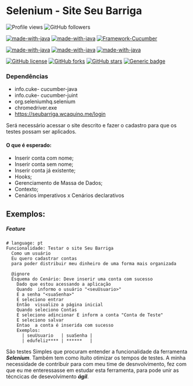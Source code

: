 # Selenium - Site Seu Barriga
![Profile views](https://visitor-badge.glitch.me/badge?page_id=edufelizardo1.visitor-Cucumber_Site_SeuBarriga)
![GitHub followers](https://img.shields.io/github/followers/edufelizardo1?style=social)
<!-- ![Profile views](https://gpvc.arturio.dev/edufelizardo1) -->
[![made-with-java](https://img.shields.io/badge/Language-Java-1f425f.svg)](https://www.oracle.com/br/java/technologies/javase-jdk8-doc-downloads.html)
[![made-with-java](https://img.shields.io/badge/framework-Gherkin-1f425f.svg)](https://cucumber.io/docs/gherkin/)
[![Framework-Cucumber](https://img.shields.io/badge/framework-Cucumber-1f425f.svg)](https://cucumber.io/)
<!-- ![Profile views](https://gpvc.arturio.dev/edufelizardo1) -->
[![made-with-java](https://img.shields.io/badge/framework-JUnit-1f425f.svg)](https://junit.org/junit4/)
[![made-with-java](https://img.shields.io/badge/framework-Selenium-1f425f.svg)](https://www.selenium.dev/)
[![made-with-java](https://img.shields.io/badge/ide-Intellij-1f425f.svg)](https://www.jetbrains.com/)
<!-- ![Profile views](https://gpvc.arturio.dev/edufelizardo1) -->
[![GitHub license](https://img.shields.io/github/license/edufelizardo1/CucumberBasic)](https://github.com/edufelizardo1/Cucumber_Site_SeuBarriga/blob/main/LICENSE)
[![GitHub forks](https://img.shields.io/github/forks/edufelizardo1/CucumberBasic)](https://github.com/edufelizardo1/Cucumber_Site_SeuBarriga/network)
[![GitHub stars](https://img.shields.io/github/stars/edufelizardo1/CucumberBasic)](https://github.com/edufelizardo1/Cucumber_Site_SeuBarriga/stargazers)
[![Generic badge](https://img.shields.io/static/v1?label=build&message=success&color=<COLOR>)]()
### Dependências
* info.cuke- cucumber-java
* info.cuke- cucumber-juint
* org.seleniumhq.selenium
* chromedriver.exe
* https://seubarriga.wcaquino.me/login

Será necessário acessar o site descrito e fazer o cadastro para que os testes possam ser aplicados.

#### O que é esperado:
* Inserir conta com nome;
* Inserir conta sem nome;
* Inserir conta já existente;
* Hooks;
* Gerenciamento de Massa de Dados;
* Contexto;
* Cenários imperativos x Cenários declarativos

## Exemplos:
##### Feature
~~~
# language: pt
Funcionalidade: Testar o site Seu Barriga
  Como um usuário
  Eu quero cadastrar contas
  para poder distribuir meu dinheiro de uma forma mais organizada

  @ignore
  Esquema do Cenário: Deve inserir uma conta com sucesso
    Dado que estou acessando a aplicação
    Quando  informo o usuário "<seuUsuario>"
    E a senha "<suaSenha>"
    E seleciono entrar
    Então  visualizo a página inicial
    Quando seleciono Contas
    E seleciono adincionar E inform a conta "Conta de Teste"
    E seleciono salvar
    Entao  a conta é inserida com sucesso
    Exemplos:
      | seuUsuario   | suaSenha |
      | edufeliz**** | ******   |
~~~

São testes Simples que procuram entender a funcionalidade da ferramenta ***Selenium***. Também tem como ituíto otimizar 
os tempos de testes. A minha necessidade de contribuir para com meu time de desnvolvimento, fez com que eu me 
enteressasse em estudar esta ferramenta, para pode unir as técncicas de desevolvimento ***ágil***.
